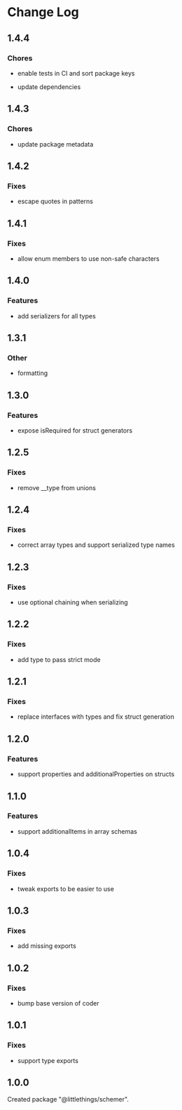 # Change Log

## 1.4.4

### Chores

- enable tests in CI and sort package keys

- update dependencies


## 1.4.3

### Chores

- update package metadata


## 1.4.2

### Fixes

- escape quotes in patterns


## 1.4.1

### Fixes

- allow enum members to use non-safe characters


## 1.4.0

### Features

- add serializers for all types


## 1.3.1

### Other

- formatting


## 1.3.0

### Features

- expose isRequired for struct generators


## 1.2.5

### Fixes

- remove __type from unions


## 1.2.4

### Fixes

- correct array types and support serialized type names


## 1.2.3

### Fixes

- use optional chaining when serializing


## 1.2.2

### Fixes

- add type to pass strict mode


## 1.2.1

### Fixes

- replace interfaces with types and fix struct generation


## 1.2.0

### Features

- support properties and additionalProperties on structs


## 1.1.0

### Features

- support additionalItems in array schemas


## 1.0.4

### Fixes

- tweak exports to be easier to use


## 1.0.3

### Fixes

- add missing exports


## 1.0.2

### Fixes

- bump base version of coder


## 1.0.1

### Fixes

- support type exports


## 1.0.0

Created package "@littlethings/schemer".

